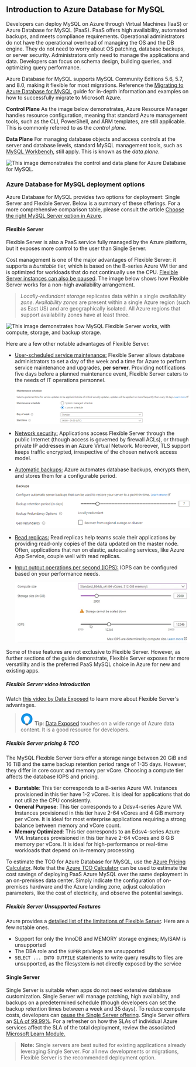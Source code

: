 ## Introduction to Azure Database for MySQL

Developers can deploy MySQL on Azure through Virtual Machines (IaaS) or Azure Database for MySQL (PaaS). PaaS offers high availability, automated backups, and meets compliance requirements. Operational administrators do not have the operational overhead of managing the OS and the DB engine. They do not need to worry about OS patching, database backups, or server security. Administrators only need to manage the applications and data. Developers can focus on schema design, building queries, and optimizing query performance.

Azure Database for MySQL supports MySQL Community Editions 5.6, 5.7, and 8.0, making it flexible for most migrations. Reference the [Migrating to Azure Database for MySQL](https://docs.microsoft.com/en-us/azure/mysql/migrate/mysql-on-premises-azure-db/01-mysql-migration-guide-intro) guide for in-depth information and examples on how to successfully migrate to Microsoft Azure.

**Control Plane**
As the image below demonstrates, Azure Resource Manager handles resource configuration, meaning that standard Azure management tools, such as the CLI, PowerShell, and ARM templates, are still applicable. This is commonly referred to as the *control plane*.

**Data Plane**
For managing database objects and access controls at the server and database levels, standard MySQL management tools, such as [MySQL Workbench](https://www.mysql.com/products/workbench/), still apply. This is known as the *data plane*.

![This image demonstrates the control and data plane for Azure Database for MySQL.](./media/mysql-conceptual-diagram.png "Control plane for Azure Database for MySQL")

### Azure Database for MySQL deployment options

Azure Database for MySQL provides two options for deployment: Single Server and Flexible Server. Below is a summary of these offerings. For a more comprehensive comparison table, please consult the article [Choose the right MySQL Server option in Azure](https://docs.microsoft.com/azure/mysql/select-right-deployment-type).

#### Flexible Server

Flexible Server is also a PaaS service fully managed by the Azure platform, but it exposes more control to the user than Single Server.

Cost management is one of the major advantages of Flexible Server: it supports a *burstable* tier, which is based on the B-series Azure VM tier and is optimized for workloads that do not continually use the CPU. [Flexible Server instances can also be paused](https://docs.microsoft.com/azure/mysql/flexible-server/how-to-restart-stop-start-server-cli). The image below shows how Flexible Server works for a non-high availability arrangement.

> *Locally-redundant storage* replicates data within a single *availability zone*. *Availability zones* are present within a single Azure region (such as East US) and are geographically isolated. All Azure regions that support availability zones have at least three.

![This image demonstrates how MySQL Flexible Server works, with compute, storage, and backup storage.](./media/flexible-server.png "Operation of MySQL Flexible Server")

Here are a few other notable advantages of Flexible Server.

- [User-scheduled service maintenance:](https://docs.microsoft.com/azure/mysql/flexible-server/concepts-maintenance) Flexible Server allows database administrators to set a day of the week and a time for Azure to perform service maintenance and upgrades, **per server**. Providing notifications five days before a planned maintenance event, Flexible Server caters to the needs of IT operations personnel.

  ![](media/custom_maintenance_schedule.png)

- [Network security:](https://docs.microsoft.com/azure/mysql/flexible-server/concepts-networking) Applications access Flexible Server through the public Internet (though access is governed by firewall ACLs), or through private IP addresses in an Azure Virtual Network. Moreover, TLS support keeps traffic encrypted, irrespective of the chosen network access model.

- [Automatic backups:](https://docs.microsoft.com/azure/mysql/flexible-server/overview) Azure automates database backups, encrypts them, and stores them for a configurable period.

  ![](media/mysql_backup_configuration.png)

- [Read replicas:](https://docs.microsoft.com/azure/mysql/flexible-server/concepts-read-replicas) Read replicas help teams scale their applications by providing read-only copies of the data updated on the master node. Often, applications that run on elastic, autoscaling services, like Azure App Service, couple well with read replicas.
  
- [Input output operations per second (IOPS):](https://docs.microsoft.com/en-us/azure/mysql/flexible-server/concepts-compute-storage#iops) IOPS can be configured based on your performance needs.

  ![](media/mysql_iops_configuration.png)

Some of these features are not exclusive to Flexible Server. However, as further sections of the guide demonstrate, Flexible Server exposes far more versatility and is the preferred PaaS MySQL choice in Azure for new and existing apps.  

##### Flexible Server video introduction

Watch [this video by Data Exposed](https://docs.microsoft.com/shows/data-exposed/top-3-reasons-to-consider-azure-database-for-mysql-flexible-server/) to learn more about Flexible Server's advantages.

> ![Tip](media/tip.png "Tip") **Tip**: [Data Exposed](https://docs.microsoft.com/shows/data-exposed/) touches on a wide range of Azure data content. It is a good resource for developers.

##### Flexible Server pricing & TCO

The MySQL Flexible Server tiers offer a storage range between 20 GiB and 16 TiB and the same backup retention period range of 1-35 days. However, they differ in core count and memory per vCore. Choosing a compute tier affects the database IOPS and pricing.

- **Burstable**: This tier corresponds to a B-series Azure VM. Instances provisioned in this tier have 1-2 vCores. It is ideal for applications that do not utilize the CPU consistently.
- **General Purpose**: This tier corresponds to a Ddsv4-series Azure VM. Instances provisioned in this tier have 2-64 vCores and 4 GiB memory per vCore. It is ideal for most enterprise applications requiring a strong balance between memory and vCore count.
- **Memory Optimized**: This tier corresponds to an Edsv4-series Azure VM. Instances provisioned in this tier have 2-64 vCores and 8 GiB memory per vCore. It is ideal for high-performance or real-time workloads that depend on in-memory processing.

To estimate the TCO for Azure Database for MySQL, use the [Azure Pricing Calculator](https://azure.microsoft.com/pricing/calculator/). Note that the [Azure TCO Calculator](https://azure.microsoft.com/pricing/tco/calculator/) can be used to estimate the cost savings of deploying PaaS Azure MySQL over the same deployment in an on-premises data center. Simply indicate the configuration of on-premises hardware and the Azure landing zone, adjust calculation parameters, like the cost of electricity, and observe the potential savings.

##### Flexible Server Unsupported Features

Azure provides a [detailed list of the limitations of Flexible Server](https://docs.microsoft.com/azure/mysql/flexible-server/concepts-limitations). Here are a few notable ones.

- Support for only the InnoDB and MEMORY storage engines; MyISAM is unsupported
- The DBA role and the `SUPER` privilege are unsupported
- `SELECT ... INTO OUTFILE` statements to write query results to files are unsupported, as the filesystem is not directly exposed by the service

#### Single Server

Single Server is suitable when apps do not need extensive database customization. Single Server will manage patching, high availability, and backups on a predetermined schedule (though developers can set the backup retention times between a week and 35 days). To reduce compute costs, developers can [pause the Single Server offering](https://docs.microsoft.com/azure/mysql/how-to-stop-start-server). Single Server offers an [SLA of 99.99%](https://azure.microsoft.com/updates/azure-database-for-mysql-general-availability/). For a refresher on how the SLAs of individual Azure services affect the SLA of the total deployment, review the associated [Microsoft Learn Module.](https://docs.microsoft.com/learn/modules/choose-azure-services-sla-lifecycle/)

> **Note:** Single servers are best suited for existing applications already leveraging Single Server. For all new developments or migrations, Flexible Server is the recommended deployment option.
